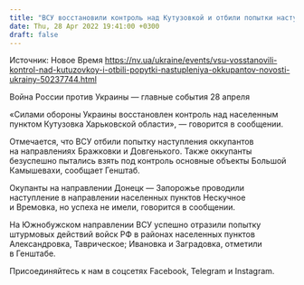 ```yaml
---
title: "ВСУ восстановили контроль над Кутузовкой и отбили попытки наступления оккупантов на Востоке и Юге — Генштаб"
date: Thu, 28 Apr 2022 19:41:00 +0300
draft: false
---
```

Источник: Новое Время https://nv.ua/ukraine/events/vsu-vosstanovili-kontrol-nad-kutuzovkoy-i-otbili-popytki-nastupleniya-okkupantov-novosti-ukrainy-50237744.html


Война России против Украины — главные события 28 апреля

«Силами обороны Украины восстановлен контроль над населенным пунктом Кутузовка Харьковской области», — говорится в сообщении.

Отмечается, что ВСУ отбили попытку наступления оккупантов на направлениях Бражковки и Довгенького. Также оккупанты безуспешно пытались взять под контроль основные объекты Большой Камышевахи, сообщает Генштаб.

Окупанты на направлении Донецк — Запорожье проводили наступление в направлении населенных пунктов Нескучное и Времовка, но успеха не имели, говорится в сообщении.

На Южнобужском направлении ВСУ успешно отразили попытку штурмовых действий войск РФ в районах населенных пунктов Александровка, Таврическое; Ивановка и Заградовка, отметили в Генштабе.

Присоединяйтесь к нам в соцсетях Facebook, Telegram и Instagram.
